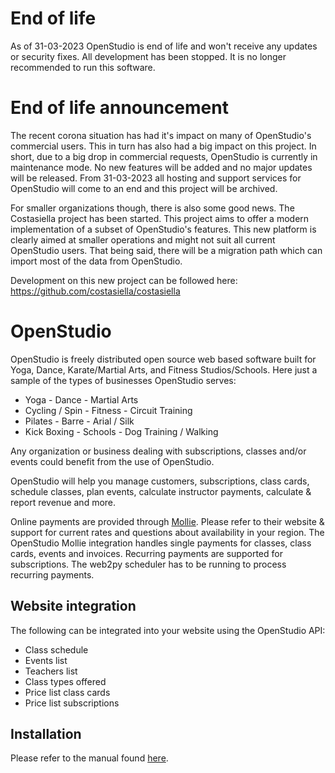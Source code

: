 # End of life

As of 31-03-2023 OpenStudio is end of life and won't receive any updates or security fixes. All development has been stopped. 
It is no longer recommended to run this software.

# End of life announcement

The recent corona situation has had it's impact on many of OpenStudio's commercial users. This in turn has also had a big impact on this project. In short, due to a big drop in commercial requests, OpenStudio is currently in maintenance mode. No new features will be added and no major updates will be released. From 31-03-2023 all hosting and support services for OpenStudio will come to an end and this project will be archived.

For smaller organizations though, there is also some good news. The Costasiella project has been started. This project aims to offer a modern implementation of a subset of OpenStudio's features. This new platform is clearly aimed at smaller operations and might not suit all current OpenStudio users. That being said, there will be a migration path which can import most of the data from OpenStudio. 

Development on this new project can be followed here:
https://github.com/costasiella/costasiella


# OpenStudio

OpenStudio is freely distributed open source web based software built for Yoga, Dance, Karate/Martial Arts, and Fitness Studios/Schools. Here just a sample of the types of businesses OpenStudio serves:

- Yoga            - Dance        - Martial Arts
- Cycling / Spin  - Fitness      - Circuit Training
- Pilates         - Barre        - Arial / Silk
- Kick Boxing     - Schools      - Dog Training / Walking

Any organization or business dealing with subscriptions, classes and/or events could benefit from the use of OpenStudio.

OpenStudio will help you manage customers, subscriptions, class cards, schedule classes, plan events, calculate instructor payments, calculate & report revenue and more.

Online payments are provided through [Mollie](https://www.mollie.com/en). Please refer to their website & support for current rates and questions about availability in your region.
The OpenStudio Mollie integration handles single payments for classes, class cards, events and invoices. Recurring payments are supported for subscriptions. The web2py scheduler has to be running to process recurring payments.

## Website integration

The following can be integrated into your website using the OpenStudio API:

- Class schedule
- Events list
- Teachers list
- Class types offered
- Price list class cards
- Price list subscriptions


## Installation

Please refer to the manual found [here](http://openstudio-docs.readthedocs.io/en/latest/).

